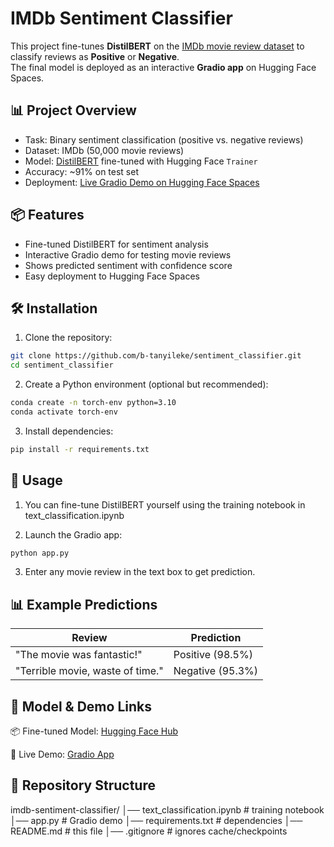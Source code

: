 # IMDb Sentiment Classifier

This project fine-tunes **DistilBERT** on the [IMDb movie review dataset](https://ai.stanford.edu/~amaas/data/sentiment/) to classify reviews as **Positive** or **Negative**.  
The final model is deployed as an interactive **Gradio app** on Hugging Face Spaces.  

## 📊 Project Overview
- Task: Binary sentiment classification (positive vs. negative reviews)
- Dataset: IMDb (50,000 movie reviews)
- Model: [DistilBERT](https://huggingface.co/distilbert-base-uncased) fine-tuned with Hugging Face `Trainer`
- Accuracy: ~91% on test set
- Deployment: [Live Gradio Demo on Hugging Face Spaces](https://huggingface.co/spaces/NkTanyileke/imdb-sentiment-app)


## 📦 Features
- Fine-tuned DistilBERT for sentiment analysis
- Interactive Gradio demo for testing movie reviews
- Shows predicted sentiment with confidence score
- Easy deployment to Hugging Face Spaces

## 🛠 Installation

1. Clone the repository:
```bash
git clone https://github.com/b-tanyileke/sentiment_classifier.git
cd sentiment_classifier
```

2. Create a Python environment (optional but recommended):
```bash
conda create -n torch-env python=3.10
conda activate torch-env
```

3. Install dependencies:
```bash
pip install -r requirements.txt
```

## 🚀 Usage

1. You can fine-tune DistilBERT yourself using the training notebook in text_classification.ipynb

2. Launch the Gradio app:
```bash
python app.py
```
3. Enter any movie review in the text box to get prediction.

## 📊 Example Predictions

| Review                           | Prediction       |
| -------------------------------- | ---------------- |
| "The movie was fantastic!"       | Positive (98.5%) |
| "Terrible movie, waste of time." | Negative (95.3%) |


## 🔗 Model & Demo Links

📦 Fine-tuned Model: [Hugging Face Hub](https://huggingface.co/NkTanyileke/imdb-sentiment-model)

🎨 Live Demo: [Gradio App](https://huggingface.co/spaces/NkTanyileke/imdb-sentiment-app)


## 📂 Repository Structure

imdb-sentiment-classifier/
│── text_classification.ipynb  # training notebook
│── app.py                     # Gradio demo
│── requirements.txt           # dependencies
│── README.md                  # this file
│── .gitignore                 # ignores cache/checkpoints
